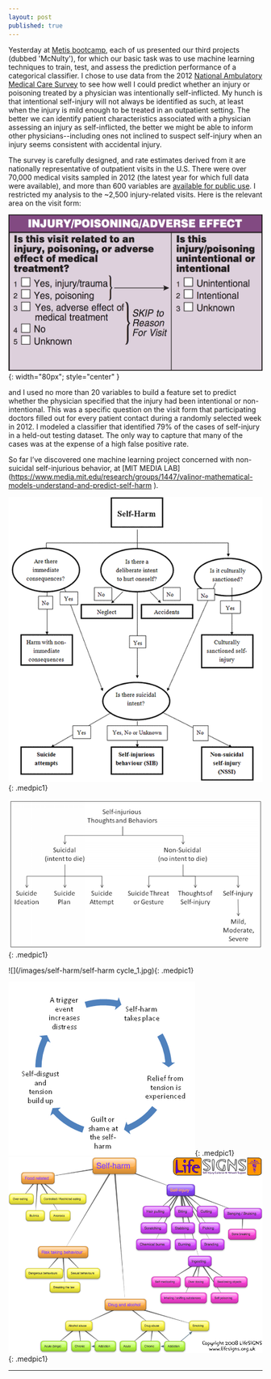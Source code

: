 ```yaml
---
layout: post
published: true
---
```


<style type="text/css">

.box
{
  border-width: 2px;
  border-color: #000000;
  border-style: solid;
  padding:1px;
  margin-left: auto;
  margin-right: auto;
}

.center-text
{
  text-align:center;
}

.smallpic1
{
  height: 20px;
  width: 20px;
  margin-left: auto;
  margin-right: auto;
}

.medpic1
{
  height: 200px;
  margin-left: auto;
  margin-right: auto;
}

.center {
  display: inline-block;
  text-align: center;
}

</style>

Yesterday at [Metis bootcamp](http://www.thisismetis.com/data-science-bootcamps), each of us presented our third projects (dubbed 'McNulty'), for which our basic task was to use machine learning techniques to train, test, and assess the prediction performance of a categorical classifier. I chose to use data from the 2012 [National Ambulatory Medical Care Survey](http://www.cdc.gov/nchs/ahcd/index.htm) to see how well I could predict whether an injury or poisoning treated by a physician was intentionally self-inflicted. My hunch is that intentional self-injury will not always be identified as such, at least when the injury is mild enough to be treated in an outpatient setting. The better we can identify patient characteristics associated with a physician assessing an injury as self-inflicted, the better we might be able to inform other physicians--including ones not inclined to suspect self-injury when an injury seems consistent with accidental injury. 



The survey is carefully designed, and rate estimates derived from it are nationally representative of outpatient visits in the U.S. There were over 70,000 medical visits sampled in 2012 (the latest year for which full data were available), and more than 600 variables are [available for public use](http://www.cdc.gov/nchs/ahcd/ahcd_questionnaires.htm). I restricted my analysis to the ~2,500 injury-related visits. Here is the relevant area on the visit form:




![](/images/self-harm/injury_question.png){: width="80px"; style="center" }






and I used no more than 20 variables to build a feature set to predict whether the physician specified that the injury had been intentional or non-intentional. This was a specific question on the visit form that participating doctors filled out for every patient contact during a randomly selected week in 2012.  I modeled a classifier that identified 79% of the cases of self-injury in a held-out testing dataset. The only way to capture that many of the cases was at the expense of a high false positive rate. 

So far I’ve discovered one machine learning project concerned with non-suicidal self-injurious behavior, at [MIT MEDIA LAB] (https://www.media.mit.edu/research/groups/1447/valinor-mathematical-models-understand-and-predict-self-harm
). 


![](/images/self-harm/005008-0216-01-eng_clip_image006.gif){: .medpic1}

![](/images/self-harm/Self-injurious%20throughts%20and%20behaviors%2075.png){: .medpic1}


![](/images/self-harm/self-harm cycle_1.jpg){: .medpic1}

![](/images/self-harm/self_harm.png){: .medpic1}
![](/images/self-harm/self-harm-map.png){: .medpic1}



***








